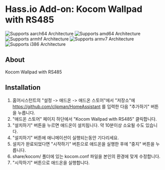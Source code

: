 # Hass.io Add-on: Kocom Wallpad with RS485 

![Supports aarch64 Architecture][aarch64-shield] ![Supports amd64 Architecture][amd64-shield] ![Supports armhf Architecture][armhf-shield] ![Supports armv7 Architecture][armv7-shield] ![Supports i386 Architecture][i386-shield]

## About
Kocom Wallpad with RS485

## Installation

1. 홈어시스턴트의 "설정 -> 애드온 -> 애드온 스토어"에서 "저장소"에 https://github.com/clipman/HomeAssistant 를 입력한 다음 "추가하기" 버튼을 누릅니다.
2. "애드온 스토어" 페이지 하단에서 "Kocom Wallpad with RS485" 클릭합니다.
3. "설치하기" 버튼을 누르면 애드온이 설치됩니다. 약 10분이상 소요될 수도 있습니다.
4. "설치하기" 버튼에 애니메이션이 실행되는동안 기다리세요.
5. 설치가 완료되었다면 "시작하기" 버튼으로 애드온을 실행한 후에 "중지" 버튼을 누릅니다.
7. share/kocom/ 폴더에 있는 kocom.conf 파일을 본인의 환경에 맞게 수정합니다.
7. "시작하기" 버튼으로 애드온을 실행합니다.

[forum]: https://cafe.naver.com/koreassistant
[github]: https://github.com/clipman/addons
[aarch64-shield]: https://img.shields.io/badge/aarch64-yes-green.svg
[amd64-shield]: https://img.shields.io/badge/amd64-yes-green.svg
[armhf-shield]: https://img.shields.io/badge/armhf-yes-green.svg
[armv7-shield]: https://img.shields.io/badge/armv7-yes-green.svg
[i386-shield]: https://img.shields.io/badge/i386-yes-green.svg
